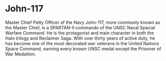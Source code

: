 # John-117

Master Chief Petty Officer of the Navy John-117, more commonly known as the Master Chief, is a SPARTAN-II commando of the UNSC Naval Special Warfare Command. 
He is the protagonist and main character in both the Halo trilogy and Reclaimer Saga. With over thirty years of active duty, he has become one of the most decorated war veterans in the United Nations Space Command, earning every known UNSC medal except the Prisoner of War Medallion.